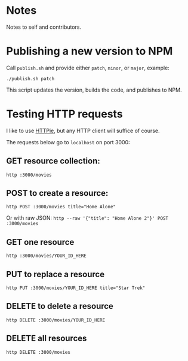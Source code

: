# Notes

Notes to self and contributors.

# Publishing a new version to NPM

Call `publish.sh` and provide either `patch`, `minor`, or `major`, example:

```
./publish.sh patch
```

This script updates the version, builds the code, and publishes to NPM.

# Testing HTTP requests

I like to use [HTTPie](https://httpie.io/), but any HTTP client will suffice of course.

The requests below go to `localhost` on port 3000:

## GET resource collection:

`http :3000/movies`

## POST to create a resource:

`http POST :3000/movies title="Home Alone"`

Or with raw JSON: `http --raw '{"title": "Home Alone 2"}' POST :3000/movies`

## GET one resource

`http :3000/movies/YOUR_ID_HERE`

## PUT to replace a resource

`http PUT :3000/movies/YOUR_ID_HERE title="Star Trek"`

## DELETE to delete a resource

`http DELETE :3000/movies/YOUR_ID_HERE`

## DELETE all resources

`http DELETE :3000/movies`
